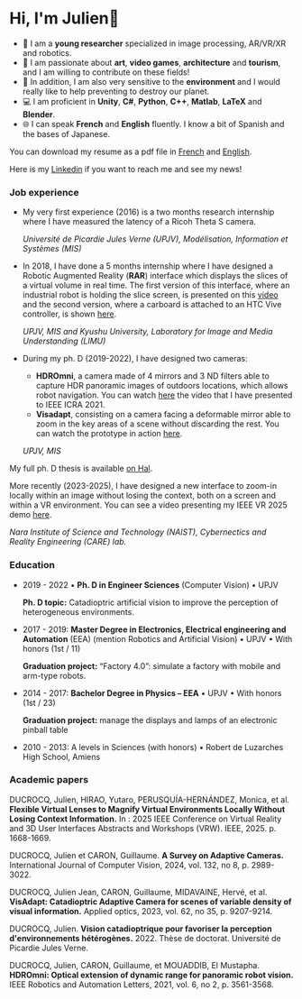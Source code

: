  
# Hi, I'm Julien👋
- 👀 I am a **young researcher** specialized in image processing, AR/VR/XR and robotics. 
- 💞️ I am passionate about **art**, **video games**, **architecture** and **tourism**, and I am willing to contribute on these fields!
- 🌱 In addition, I am also very sensitive to the **environment** and I would really like to help preventing to destroy our planet.
- 💻 I am proficient in **Unity**, **C#**, **Python**, **C++**, **Matlab**, **LaTeX** and **Blender**.
- 🌐 I can speak **French** and **English** fluently. I know a bit of Spanish and the bases of Japanese.

You can download my resume as a pdf file in [French](https://drive.google.com/file/d/1mhEul8Cox0CuNg4z3ax7nLBqOYx0IdXG/view?usp=drive_link) and [English](https://drive.google.com/file/d/1pjoTGhYf3q4KiQJhjROKkYh-AiNaV_Sj/view?usp=sharing).

Here is my [Linkedin](https://www.linkedin.com/in/julien-ducrocq-9148b7190/) if you want to reach me and see my news! 

### Job experience
- My very first experience (2016) is a two months research internship where I have measured the latency of a Ricoh Theta S camera.
  
  _Université de Picardie Jules Verne (UPJV), Modélisation, Information et Systèmes (MIS)_

- In 2018, I have done a 5 months internship where I have designed a Robotic Augmented Reality (**RAR**) interface which displays the slices of a virtual volume in real time.
  The first version of this interface, where an industrial robot is holding the slice screen, is presented on this [video](https://www.youtube.com/watch?v=HrgdhrxUiss) and the second version, where a carboard is attached to an HTC Vive controller, is shown [here](https://www.youtube.com/watch?v=3r_69DwIFHs). 

  _UPJV, MIS and Kyushu University, Laboratory for Image and Media Understanding (LIMU)_

- During my ph. D (2019-2022), I have designed two cameras: 
  - **HDROmni**, a camera made of 4 mirrors and 3 ND filters able to capture HDR panoramic images of outdoors locations, which allows robot navigation.
     You can watch [here](https://youtu.be/uFzibmnuKWQ) the video that I have presented to IEEE ICRA 2021.
  - **Visadapt**, consisting on a camera facing a deformable mirror able to zoom in the key areas of a scene without discarding the rest.
     You can watch the prototype in action [here](https://www.youtube.com/watch?v=5D_jMuRIBVc).
    
  _UPJV, MIS_
  

My full ph. D thesis is available [on Hal](https://u-picardie.hal.science/tel-04095060/). 

More recently (2023-2025), I have designed a new interface to zoom-in locally within an image without losing the context, both on a screen and within a VR environment.
You can see a video presenting my IEEE VR 2025 demo [here](https://youtu.be/mMMdJj67vb4).

_Nara Institute of Science and Technology (NAIST), Cybernectics and Reality Engineering (CARE) lab._

### Education 

- 2019 - 2022 • **Ph. D in Engineer Sciences** (Computer Vision) • UPJV
  
  **Ph. D topic:** Catadioptric artificial vision to improve the perception of heterogeneous environments.

- 2017 - 2019: **Master Degree in Electronics, Electrical engineering and Automation** (EEA)
(mention Robotics and Artificial Vision) • UPJV • With honors (1st / 11)

  **Graduation project:** “Factory 4.0”: simulate a factory with mobile and arm-type robots.

- 2014 - 2017: **Bachelor Degree in Physics – EEA** • UPJV • With honors (1st / 23)
  
  **Graduation project:** manage the displays and lamps of an electronic pinball table 

- 2010 - 2013: A levels in Sciences (with honors) • Robert de Luzarches High School, Amiens

### Academic papers 

DUCROCQ, Julien, HIRAO, Yutaro, PERUSQUÍA-HERNÁNDEZ, Monica, et al. **Flexible Virtual Lenses to Magnify Virtual Environments Locally Without Losing Context Information.** In : 2025 IEEE Conference on Virtual Reality and 3D User Interfaces Abstracts and Workshops (VRW). IEEE, 2025. p. 1668-1669.

DUCROCQ, Julien et CARON, Guillaume. **A Survey on Adaptive Cameras.** International Journal of Computer Vision, 2024, vol. 132, no 8, p. 2989-3022.

DUCROCQ, Julien Jean, CARON, Guillaume, MIDAVAINE, Hervé, et al. **VisAdapt: Catadioptric Adaptive Camera for scenes of variable density of visual information.** Applied optics, 2023, vol. 62, no 35, p. 9207-9214.

DUCROCQ, Julien. **Vision catadioptrique pour favoriser la perception d'environnements hétérogènes.** 2022. Thèse de doctorat. Université de Picardie Jules Verne.

DUCROCQ, Julien, CARON, Guillaume, et MOUADDIB, El Mustapha. **HDROmni: Optical extension of dynamic range for panoramic robot vision.** IEEE Robotics and Automation Letters, 2021, vol. 6, no 2, p. 3561-3568.


<!---
jducrocq007/jducrocq007 is a ✨ special ✨ repository because its `README.md` (this file) appears on your GitHub profile.
You can click the Preview link to take a look at your changes.
--->
